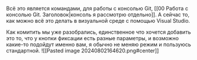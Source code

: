 Всё это является командами, для работы с консолью Git, [[00 Работа с консолью Git. Заголовок|консоль я рассмотрю отдельно]]. А сейчас то, как можно всё это делать в визуальной среде с помощью Visual Studio.

Как комитить мы уже разобрались, единственное что хочется добавить это то, что у кнопки фиксации есть разные параметры, и возможно какие-то подойдут именно вам, я обычно не меняю режим и пользуюсь стандартной.
![[Pasted image 20240802164620.png#center]]
